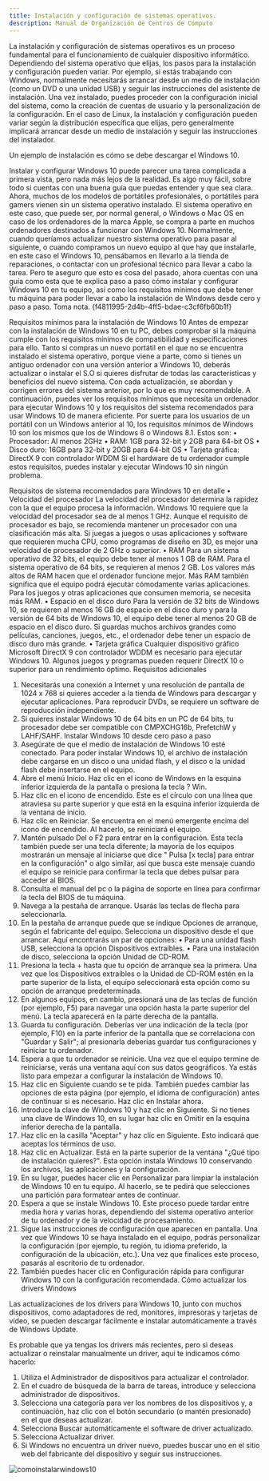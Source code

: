 ```yaml
---
title: Instalación y configuración de sistemas operativos.
description: Manual de Organización de Centros de Cómputo
---
```


La instalación y configuración de sistemas operativos es un proceso fundamental para el funcionamiento de cualquier dispositivo informático. Dependiendo del sistema operativo que elijas, los pasos para la instalación y configuración pueden variar. 
Por ejemplo, si estás trabajando con Windows, normalmente necesitarás arrancar desde un medio de instalación (como un DVD o una unidad USB) y seguir las instrucciones del asistente de instalación. Una vez instalado, puedes proceder con la configuración inicial del sistema, como la creación de cuentas de usuario y la personalización de la configuración.
En el caso de Linux, la instalación y configuración pueden variar según la distribución específica que elijas, pero generalmente implicará arrancar desde un medio de instalación y seguir las instrucciones del instalador.

Un ejemplo de instalación es cómo se debe descargar el Windows 10.

Instalar y configurar Windows 10 puede parecer una tarea complicada a primera vista, pero nada más lejos de la realidad. Es algo muy fácil, sobre todo si cuentas con una buena guía que puedas entender y que sea clara.
Ahora, muchos de los modelos de portátiles profesionales, o portátiles para gamers vienen sin un sistema operativo instalado. El sistema operativo en este caso, que puede ser, por normal general, o Windows o Mac OS en caso de los ordenadores de la marca Apple, se compra a parte en muchos ordenadores destinados a funcionar con Windows 10.
Normalmente, cuando queríamos actualizar nuestro sistema operativo para pasar al siguiente, o cuando compramos un nuevo equipo al que hay que instalarle, en este caso el Windows 10, pensábamos en llevarlo a la tienda de reparaciones, o contactar con un profesional técnico para llevar a cabo la tarea. Pero te aseguro que esto es cosa del pasado, ahora cuentas con una guía como esta que te explica paso a paso cómo instalar y configurar Windows 10 en tu equipo, así como los requisitos mínimos que debe tener tu máquina para poder llevar a cabo la instalación de Windows desde cero y paso a paso. Toma nota.
{f4811995-2d4b-4ff5-bdae-c3cf6fb60b1f}

Requisitos mínimos para la instalación de Windows 10
Antes de empezar con la instalación de Windows 10 en tu PC, debes comprobar si la máquina cumple con los requisitos mínimos de compatibilidad y especificaciones para ello. Tanto si compras un nuevo portátil en el que no se encuentra instalado el sistema operativo, porque viene a parte, como si tienes un antiguo ordenador con una versión anterior a Windows 10, deberás actualizar o instalar el S.O si quieres disfrutar de todas las características y beneficios del nuevo sistema.
Con cada actualización, se abordan y corrigen errores del sistema anterior, por lo que es muy recomendable. A continuación, puedes ver los requisitos mínimos que necesita un ordenador para ejecutar Windows 10 y los requisitos del sistema recomendados para usar Windows 10 de manera eficiente.
Por suerte para los usuarios de un portátil con un Windows anterior al 10, los requisitos mínimos de Windows 10 son los mismos que los de Windows 8 o Windows 8.1. Estos son:
•	Procesador: Al menos 2GHz
•	RAM: 1GB para 32-bit y 2GB para 64-bit OS
•	Disco duro: 16GB para 32-bit y 20GB para 64-bit OS
•	Tarjeta gráfica: DirectX 9 con controlador WDDM
Si el hardware de tu ordenador cumple estos requisitos, puedes instalar y ejecutar Windows 10 sin ningún problema.

Requisitos de sistema recomendados para Windows 10 en detalle
•	Velocidad del procesador La velocidad del procesador determina la rapidez con la que el equipo procesa la información. Windows 10 requiere que la velocidad del procesador sea de al menos 1 GHz. Aunque el requisito de procesador es bajo, se recomienda mantener un procesador con una clasificación más alta. Si juegas a juegos o usas aplicaciones y software que requieren mucha CPU, como programas de diseño en 3D, es mejor una velocidad de procesador de 2 GHz o superior.
•	RAM Para un sistema operativo de 32 bits, el equipo debe tener al menos 1 GB de RAM. Para el sistema operativo de 64 bits, se requieren al menos 2 GB. Los valores más altos de RAM hacen que el ordenador funcione mejor. Más RAM también significa que el equipo podrá ejecutar cómodamente varias aplicaciones. Para los juegos y otras aplicaciones que consumen memoria, se necesita más RAM.
•	Espacio en el disco duro Para la versión de 32 bits de Windows 10, se requieren al menos 16 GB de espacio en el disco duro y para la versión de 64 bits de Windows 10, el equipo debe tener al menos 20 GB de espacio en el disco duro. Si guardas muchos archivos grandes como películas, canciones, juegos, etc., el ordenador debe tener un espacio de disco duro más grande.
•	Tarjeta gráfica Cualquier dispositivo gráfico Microsoft DirectX 9 con controlador WDDM es necesario para ejecutar Windows 10. Algunos juegos y programas pueden requerir DirectX 10 o superior para un rendimiento óptimo.
Requisitos adicionales
1.	Necesitarás una conexión a Internet y una resolución de pantalla de 1024 x 768 si quieres acceder a la tienda de Windows para descargar y ejecutar aplicaciones. Para reproducir DVDs, se requiere un software de reproducción independiente.
2.	Si quieres instalar Windows 10 de 64 bits en un PC de 64 bits, tu procesador debe ser compatible con CMPXCHG16b, PrefetchW y LAHF/SAHF.
Instalar Windows 10 desde cero paso a paso
1.	Asegúrate de que el medio de instalación de Windows 10 esté conectado. Para poder instalar Windows 10, el archivo de instalación debe cargarse en un disco o una unidad flash, y el disco o la unidad flash debe insertarse en el equipo.
2.	Abre el menú Inicio. Haz clic en el icono de Windows en la esquina inferior izquierda de la pantalla o presiona la tecla ? Win.
3.	Haz clic en el icono de encendido. Este es el círculo con una línea que atraviesa su parte superior y que está en la esquina inferior izquierda de la ventana de inicio.
4.	Haz clic en Reiniciar. Se encuentra en el menú emergente encima del icono de encendido. Al hacerlo, se reiniciará el equipo.
5.	Mantén pulsado Del o F2 para entrar en la configuración. Esta tecla también puede ser una tecla diferente; la mayoría de los equipos mostrarán un mensaje al iniciarse que dice " Pulsa [x tecla] para entrar en la configuración" o algo similar, así que busca este mensaje cuando el equipo se reinicie para confirmar la tecla que debes pulsar para acceder al BIOS.
6.	Consulta el manual del pc o la página de soporte en línea para confirmar la tecla del BIOS de tu máquina.
7.	Navega a la pestaña de arranque. Usarás las teclas de flecha para seleccionarla.
8.	En la pestaña de arranque puede que se indique Opciones de arranque, según el fabricante del equipo. Selecciona un dispositivo desde el que arrancar. Aquí encontrarás un par de opciones:
•	Para una unidad flash USB, selecciona la opción Dispositivos extraíbles.
•	Para una instalación de disco, selecciona la opción Unidad de CD-ROM.
9.	Presiona la tecla + hasta que tu opción de arranque sea la primera. Una vez que los Dispositivos extraíbles o la Unidad de CD-ROM estén en la parte superior de la lista, el equipo seleccionará esta opción como su opción de arranque predeterminada.
10.	En algunos equipos, en cambio, presionará una de las teclas de función (por ejemplo, F5) para navegar una opción hasta la parte superior del menú. La tecla aparecerá en la parte derecha de la pantalla.
11.	Guarda tu configuración. Deberías ver una indicación de la tecla (por ejemplo, F10) en la parte inferior de la pantalla que se correlaciona con "Guardar y Salir"; al presionarla deberías guardar tus configuraciones y reiniciar tu ordenador.
12.	Espera a que tu ordenador se reinicie. Una vez que el equipo termine de reiniciarse, verás una ventana aquí con sus datos geográficos. Ya estás listo para empezar a configurar la instalación de Windows 10.
13.	Haz clic en Siguiente cuando se te pida. También puedes cambiar las opciones de esta página (por ejemplo, el idioma de configuración) antes de continuar si es necesario. Haz clic en Instalar ahora.
14.	Introduce la clave de Windows 10 y haz clic en Siguiente. Si no tienes una clave de Windows 10, en su lugar haz clic en Omitir en la esquina inferior derecha de la pantalla.
15.	Haz clic en la casilla "Aceptar" y haz clic en Siguiente. Esto indicará que aceptas los términos de uso.
16.	Haz clic en Actualizar. Está en la parte superior de la ventana "¿Qué tipo de instalación quieres?". Esta opción instala Windows 10 conservando los archivos, las aplicaciones y la configuración.
17.	En su lugar, puedes hacer clic en Personalizar para limpiar la instalación de Windows 10 en tu equipo. Al hacerlo, se te pedirá que selecciones una partición para formatear antes de continuar.
18.	Espera a que se instale Windows 10. Este proceso puede tardar entre media hora y varias horas, dependiendo del sistema operativo anterior de tu ordenador y de la velocidad de procesamiento.
19.	Sigue las instrucciones de configuración que aparecen en pantalla. Una vez que Windows 10 se haya instalado en el equipo, podrás personalizar la configuración (por ejemplo, tu región, tu idioma preferido, la configuración de la ubicación, etc.). Una vez que finalices este proceso, pasarás al escritorio de tu ordenador.
20.	También puedes hacer clic en Configuración rápida para configurar Windows 10 con la configuración recomendada.
Cómo actualizar los drivers Windows

Las actualizaciones de los drivers para Windows 10, junto con muchos dispositivos, como adaptadores de red, monitores, impresoras y tarjetas de vídeo, se pueden descargar fácilmente e instalar automáticamente a través de Windows Update.

Es probable que ya tengas los drivers más recientes, pero si deseas actualizar o reinstalar manualmente un driver, aquí te indicamos cómo hacerlo:
1.	Utiliza el Administrador de dispositivos para actualizar el controlador.
2.	En el cuadro de búsqueda de la barra de tareas, introduce y selecciona administrador de dispositivos.
3.	Selecciona una categoría para ver los nombres de los dispositivos y, a continuación, haz clic con el botón secundario (o mantén presionado) en el que deseas actualizar.
4.	Selecciona Buscar automáticamente el software de driver actualizado.
5.	Selecciona Actualizar driver.
6.	Si Windows no encuentra un driver nuevo, puedes buscar uno en el sitio web del fabricante del dispositivo y seguir sus instrucciones.

![comoinstalarwindows10](https://manualcc.eloychavez.dev/comoinstalarwindows10.webp)
